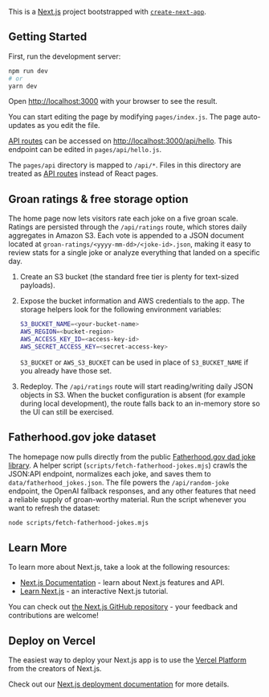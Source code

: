 This is a [Next.js](https://nextjs.org/) project bootstrapped with [`create-next-app`](https://github.com/vercel/next.js/tree/canary/packages/create-next-app).

## Getting Started

First, run the development server:

```bash
npm run dev
# or
yarn dev
```

Open [http://localhost:3000](http://localhost:3000) with your browser to see the result.

You can start editing the page by modifying `pages/index.js`. The page auto-updates as you edit the file.

[API routes](https://nextjs.org/docs/api-routes/introduction) can be accessed on [http://localhost:3000/api/hello](http://localhost:3000/api/hello). This endpoint can be edited in `pages/api/hello.js`.

The `pages/api` directory is mapped to `/api/*`. Files in this directory are treated as [API routes](https://nextjs.org/docs/api-routes/introduction) instead of React pages.

## Groan ratings & free storage option

The home page now lets visitors rate each joke on a five groan scale. Ratings are persisted through the `/api/ratings` route, which stores daily aggregates in Amazon S3. Each vote is appended to a JSON document located at `groan-ratings/<yyyy-mm-dd>/<joke-id>.json`, making it easy to review stats for a single joke or analyze everything that landed on a specific day.

1. Create an S3 bucket (the standard free tier is plenty for text-sized payloads).
2. Expose the bucket information and AWS credentials to the app. The storage helpers look for the following environment variables:

   ```bash
   S3_BUCKET_NAME=<your-bucket-name>
   AWS_REGION=<bucket-region>
   AWS_ACCESS_KEY_ID=<access-key-id>
   AWS_SECRET_ACCESS_KEY=<secret-access-key>
   ```

   `S3_BUCKET` or `AWS_S3_BUCKET` can be used in place of `S3_BUCKET_NAME` if you already have those set.

3. Redeploy. The `/api/ratings` route will start reading/writing daily JSON objects in S3. When the bucket configuration is absent (for example during local development), the route falls back to an in-memory store so the UI can still be exercised.

## Fatherhood.gov joke dataset

The homepage now pulls directly from the public [Fatherhood.gov dad joke library](https://www.fatherhood.gov/for-dads/dad-jokes). A helper script (`scripts/fetch-fatherhood-jokes.mjs`) crawls the JSON:API endpoint, normalizes each joke, and saves them to `data/fatherhood_jokes.json`. The file powers the `/api/random-joke` endpoint, the OpenAI fallback responses, and any other features that need a reliable supply of groan-worthy material. Run the script whenever you want to refresh the dataset:

```bash
node scripts/fetch-fatherhood-jokes.mjs
```

## Learn More

To learn more about Next.js, take a look at the following resources:

- [Next.js Documentation](https://nextjs.org/docs) - learn about Next.js features and API.
- [Learn Next.js](https://nextjs.org/learn) - an interactive Next.js tutorial.

You can check out [the Next.js GitHub repository](https://github.com/vercel/next.js/) - your feedback and contributions are welcome!

## Deploy on Vercel

The easiest way to deploy your Next.js app is to use the [Vercel Platform](https://vercel.com/new?utm_medium=default-template&filter=next.js&utm_source=create-next-app&utm_campaign=create-next-app-readme) from the creators of Next.js.

Check out our [Next.js deployment documentation](https://nextjs.org/docs/deployment) for more details.
